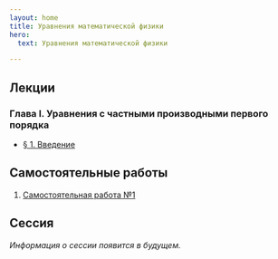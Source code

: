 ```yaml
---
layout: home
title: Уравнения математической физики
hero:
  text: Уравнения математической физики

---
```


## Лекции

### Глава I. Уравнения с частными производными первого порядка

* [§ 1. Введение](./2025/lectures/01/)

## Самостоятельные работы

1. [Самостоятельная работа №1](./2025/tests/01/)

## Сессия
*Информация о сессии появится в будущем.*